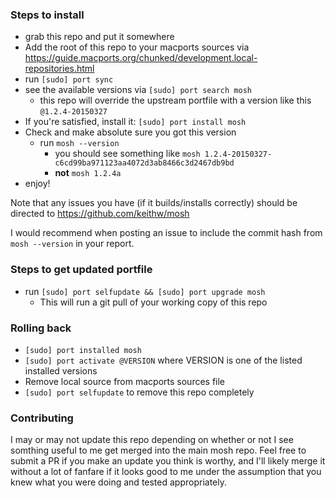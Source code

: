 ### Steps to install

* grab this repo and put it somewhere
* Add the root of this repo to your macports sources via https://guide.macports.org/chunked/development.local-repositories.html
* run ```[sudo] port sync```
* see the available versions via ```[sudo] port search mosh```
  * this repo will override the upstream portfile with a version like this ```@1.2.4-20150327```
* If you're satisfied, install it: ```[sudo] port install mosh```
* Check and make absolute sure you got this version
  * run ```mosh --version```
    * you should see something like ```mosh 1.2.4-20150327-c6cd99ba971123aa4072d3ab8466c3d2467db9bd```
    * **not** ```mosh 1.2.4a```
* enjoy!

Note that any issues you have (if it builds/installs correctly) should be directed to https://github.com/keithw/mosh

I would recommend when posting an issue to include the commit hash from ```mosh --version``` in your report.

### Steps to get updated portfile

* run ```[sudo] port selfupdate && [sudo] port upgrade mosh```
  * This will run a git pull of your working copy of this repo

### Rolling back

* ```[sudo] port installed mosh```
* ```[sudo] port activate @VERSION``` where VERSION is one of the listed installed versions
* Remove local source from macports sources file
* ```[sudo] port selfupdate``` to remove this repo completely

### Contributing

I may or may not update this repo depending on whether or not I see somthing useful to me get merged into the main mosh repo.
Feel free to submit a PR if you make an update you think is worthy, and I'll likely merge it without a lot of fanfare
if it looks good to me under the assumption that you knew what you were doing and tested appropriately.


